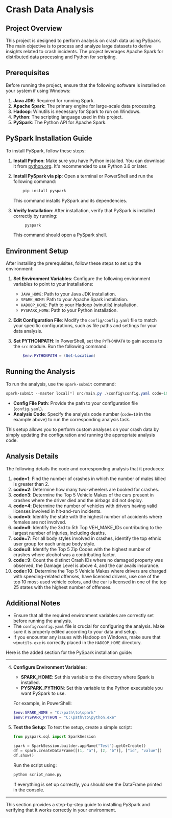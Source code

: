 # Crash Data Analysis

## Project Overview

This project is designed to perform analysis on crash data using PySpark. The main objective is to process and analyze large datasets to derive insights related to crash incidents. The project leverages Apache Spark for distributed data processing and Python for scripting.

## Prerequisites

Before running the project, ensure that the following software is installed on your system if using Windows:

1. **Java JDK**: Required for running Spark.
2. **Apache Spark**: The primary engine for large-scale data processing.
3. **Hadoop**: Winutils is necessary for Spark to run on Windows.
4. **Python**: The scripting language used in this project.
5. **PySpark**: The Python API for Apache Spark.

## PySpark Installation Guide

To install PySpark, follow these steps:

1. **Install Python**: Make sure you have Python installed. You can download it from [python.org](https://www.python.org/downloads/). It's recommended to use Python 3.6 or later.

2. **Install PySpark via pip**:
   Open a terminal or PowerShell and run the following command:

    ```powershell
        pip install pyspark
    ```

   This command installs PySpark and its dependencies.

3. **Verify Installation**:
   After installation, verify that PySpark is installed correctly by running:

   ```powershell
        pyspark
   ```

   This command should open a PySpark shell.

## Environment Setup

After installing the prerequisites, follow these steps to set up the environment:

1. **Set Environment Variables**: Configure the following environment variables to point to your installations:
   - `JAVA_HOME`: Path to your Java JDK installation.
   - `SPARK_HOME`: Path to your Apache Spark installation.
   - `HADOOP_HOME`: Path to your Hadoop (winutils) installation.
   - `PYSPARK_HOME`: Path to your Python installation.

2. **Edit Configuration File**: Modify the `config/config.yaml` file to match your specific configurations, such as file paths and settings for your data analysis.

3. **Set PYTHONPATH**: In PowerShell, set the `PYTHONPATH` to gain access to the `src` module. Run the following command:

    ```powershell
        $env:PYTHONPATH = (Get-Location)
    ```

## Running the Analysis

To run the analysis, use the `spark-submit` command:

```powershell
spark-submit --master local[*] src/main.py .\config\config.yaml code=10
```

- **Config File Path**: Provide the path to your configuration file (`config.yaml`).
- **Analysis Code**: Specify the analysis code number (`code=10` in the example above) to run the corresponding analysis task.

This setup allows you to perform custom analyses on your crash data by simply updating the configuration and running the appropriate analysis code.

## Analysis Details

The following details the code and corresponding analysis that it produces:

1. **code=1**: Find the number of crashes in which the number of males killed is greater than 2.
2. **code=2**: Determine how many two-wheelers are booked for crashes.
3. **code=3**: Determine the Top 5 Vehicle Makes of the cars present in crashes where the driver died and the airbags did not deploy.
4. **code=4**: Determine the number of vehicles with drivers having valid licenses involved in hit-and-run incidents.
5. **code=5**: Identify the state with the highest number of accidents where females are not involved.
6. **code=6**: Identify the 3rd to 5th Top VEH_MAKE_IDs contributing to the largest number of injuries, including deaths.
7. **code=7**: For all body styles involved in crashes, identify the top ethnic user group for each unique body style.
8. **code=8**: Identify the Top 5 Zip Codes with the highest number of crashes where alcohol was a contributing factor.
9. **code=9**: Count the distinct Crash IDs where no damaged property was observed, the Damage Level is above 4, and the car avails insurance.
10. **code=10**: Determine the Top 5 Vehicle Makes where drivers are charged with speeding-related offenses, have licensed drivers, use one of the top 10 most-used vehicle colors, and the car is licensed in one of the top 25 states with the highest number of offenses.

## Additional Notes

- Ensure that all the required environment variables are correctly set before running the analysis.
- The `config/config.yaml` file is crucial for configuring the analysis. Make sure it is properly edited according to your data and setup.
- If you encounter any issues with Hadoop on Windows, make sure that `winutils.exe` is correctly placed in the `HADOOP_HOME` directory.


Here is the added section for the PySpark installation guide:

---



4. **Configure Environment Variables**:
   - **SPARK_HOME**: Set this variable to the directory where Spark is installed.
   - **PYSPARK_PYTHON**: Set this variable to the Python executable you want PySpark to use.

   For example, in PowerShell:
   ```powershell
   $env:SPARK_HOME = "C:\path\to\spark"
   $env:PYSPARK_PYTHON = "C:\path\to\python.exe"
   ```

5. **Test the Setup**:
   To test the setup, create a simple script:
   ```python
   from pyspark.sql import SparkSession

   spark = SparkSession.builder.appName("Test").getOrCreate()
   df = spark.createDataFrame([(1, "a"), (2, "b")], ["id", "value"])
   df.show()
   ```

   Run the script using:
   ```bash
   python script_name.py
   ```
   If everything is set up correctly, you should see the DataFrame printed in the console.

---

This section provides a step-by-step guide to installing PySpark and verifying that it works correctly in your environment.